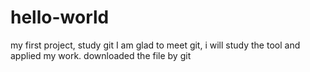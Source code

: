 # hello-world
my first project, study git
I am glad to meet git, i will study the tool and applied my work.
downloaded the file by git
